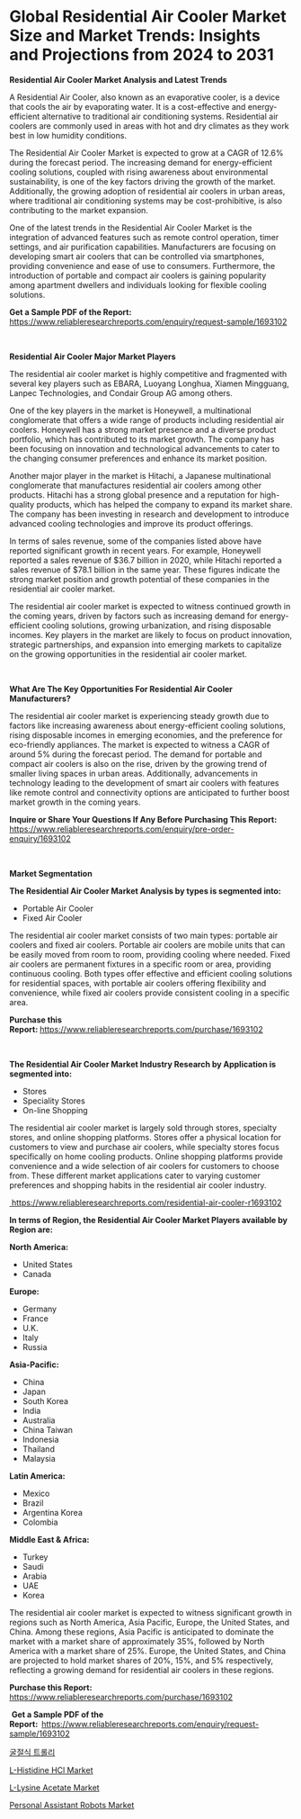 <p><h1>Global Residential Air Cooler Market Size and Market Trends: Insights and Projections from 2024 to 2031</h1></p><p><strong>Residential Air Cooler Market Analysis and Latest Trends</strong></p>
<p><p>A Residential Air Cooler, also known as an evaporative cooler, is a device that cools the air by evaporating water. It is a cost-effective and energy-efficient alternative to traditional air conditioning systems. Residential air coolers are commonly used in areas with hot and dry climates as they work best in low humidity conditions.</p><p>The Residential Air Cooler Market is expected to grow at a CAGR of 12.6% during the forecast period. The increasing demand for energy-efficient cooling solutions, coupled with rising awareness about environmental sustainability, is one of the key factors driving the growth of the market. Additionally, the growing adoption of residential air coolers in urban areas, where traditional air conditioning systems may be cost-prohibitive, is also contributing to the market expansion.</p><p>One of the latest trends in the Residential Air Cooler Market is the integration of advanced features such as remote control operation, timer settings, and air purification capabilities. Manufacturers are focusing on developing smart air coolers that can be controlled via smartphones, providing convenience and ease of use to consumers. Furthermore, the introduction of portable and compact air coolers is gaining popularity among apartment dwellers and individuals looking for flexible cooling solutions.</p></p>
<p><strong>Get a Sample PDF of the Report:&nbsp;</strong> <a href="https://www.reliableresearchreports.com/enquiry/request-sample/1693102">https://www.reliableresearchreports.com/enquiry/request-sample/1693102</a></p>
<p>&nbsp;</p>
<p><strong>Residential Air Cooler Major Market Players</strong></p>
<p><p>The residential air cooler market is highly competitive and fragmented with several key players such as EBARA, Luoyang Longhua, Xiamen Mingguang, Lanpec Technologies, and Condair Group AG among others. </p><p>One of the key players in the market is Honeywell, a multinational conglomerate that offers a wide range of products including residential air coolers. Honeywell has a strong market presence and a diverse product portfolio, which has contributed to its market growth. The company has been focusing on innovation and technological advancements to cater to the changing consumer preferences and enhance its market position. </p><p>Another major player in the market is Hitachi, a Japanese multinational conglomerate that manufactures residential air coolers among other products. Hitachi has a strong global presence and a reputation for high-quality products, which has helped the company to expand its market share. The company has been investing in research and development to introduce advanced cooling technologies and improve its product offerings. </p><p>In terms of sales revenue, some of the companies listed above have reported significant growth in recent years. For example, Honeywell reported a sales revenue of $36.7 billion in 2020, while Hitachi reported a sales revenue of $78.1 billion in the same year. These figures indicate the strong market position and growth potential of these companies in the residential air cooler market.</p><p>The residential air cooler market is expected to witness continued growth in the coming years, driven by factors such as increasing demand for energy-efficient cooling solutions, growing urbanization, and rising disposable incomes. Key players in the market are likely to focus on product innovation, strategic partnerships, and expansion into emerging markets to capitalize on the growing opportunities in the residential air cooler market.</p></p>
<p>&nbsp;</p>
<p><strong>What Are The Key Opportunities For Residential Air Cooler Manufacturers?</strong></p>
<p><p>The residential air cooler market is experiencing steady growth due to factors like increasing awareness about energy-efficient cooling solutions, rising disposable incomes in emerging economies, and the preference for eco-friendly appliances. The market is expected to witness a CAGR of around 5% during the forecast period. The demand for portable and compact air coolers is also on the rise, driven by the growing trend of smaller living spaces in urban areas. Additionally, advancements in technology leading to the development of smart air coolers with features like remote control and connectivity options are anticipated to further boost market growth in the coming years.</p></p>
<p><strong>Inquire or Share Your Questions If Any Before Purchasing This Report:</strong> <a href="https://www.reliableresearchreports.com/enquiry/pre-order-enquiry/1693102">https://www.reliableresearchreports.com/enquiry/pre-order-enquiry/1693102</a></p>
<p>&nbsp;</p>
<p><strong>Market Segmentation</strong></p>
<p><strong>The Residential Air Cooler Market Analysis by types is segmented into:</strong></p>
<p><ul><li>Portable Air Cooler</li><li>Fixed Air Cooler</li></ul></p>
<p><p>The residential air cooler market consists of two main types: portable air coolers and fixed air coolers. Portable air coolers are mobile units that can be easily moved from room to room, providing cooling where needed. Fixed air coolers are permanent fixtures in a specific room or area, providing continuous cooling. Both types offer effective and efficient cooling solutions for residential spaces, with portable air coolers offering flexibility and convenience, while fixed air coolers provide consistent cooling in a specific area.</p></p>
<p><strong>Purchase this Report:&nbsp;</strong><a href="https://www.reliableresearchreports.com/purchase/1693102">https://www.reliableresearchreports.com/purchase/1693102</a></p>
<p>&nbsp;</p>
<p><strong>The Residential Air Cooler Market Industry Research by Application is segmented into:</strong></p>
<p><ul><li>Stores</li><li>Speciality Stores</li><li>On-line Shopping</li></ul></p>
<p><p>The residential air cooler market is largely sold through stores, specialty stores, and online shopping platforms. Stores offer a physical location for customers to view and purchase air coolers, while specialty stores focus specifically on home cooling products. Online shopping platforms provide convenience and a wide selection of air coolers for customers to choose from. These different market applications cater to varying customer preferences and shopping habits in the residential air cooler industry.</p></p>
<p><a href="https://www.reliableresearchreports.com/residential-air-cooler-r1693102">&nbsp;https://www.reliableresearchreports.com/residential-air-cooler-r1693102</a></p>
<p><strong>In terms of Region, the Residential Air Cooler Market Players available by Region are:</strong></p>
<p>
    <p> <strong> North America: </strong>
        <ul>
            <li>United States</li>
            <li>Canada</li>
        </ul>
        </p> 
    <p> <strong> Europe: </strong>
        <ul>
            <li>Germany</li>
            <li>France</li>
            <li>U.K.</li>
            <li>Italy</li>
            <li>Russia</li>
        </ul>
        </p> 
    <p> <strong> Asia-Pacific: </strong>
        <ul>
            <li>China</li>
            <li>Japan</li>
            <li>South Korea</li>
            <li>India</li>
            <li>Australia</li>
            <li>China Taiwan</li>
            <li>Indonesia</li>
            <li>Thailand</li>
            <li>Malaysia</li>
        </ul>
        </p> 
    <p> <strong> Latin America: </strong>
        <ul>
            <li>Mexico</li>
            <li>Brazil</li>
            <li>Argentina Korea</li>
            <li>Colombia</li>
        </ul>
        </p> 
    <p> <strong> Middle East & Africa: </strong>
        <ul>
            <li>Turkey</li>
            <li>Saudi</li>
            <li>Arabia</li>
            <li>UAE</li>
            <li>Korea</li>
        </ul>
    </p>
    </p>
<p><p>The residential air cooler market is expected to witness significant growth in regions such as North America, Asia Pacific, Europe, the United States, and China. Among these regions, Asia Pacific is anticipated to dominate the market with a market share of approximately 35%, followed by North America with a market share of 25%. Europe, the United States, and China are projected to hold market shares of 20%, 15%, and 5% respectively, reflecting a growing demand for residential air coolers in these regions.</p></p>
<p><strong>Purchase this Report: </strong><a href="https://www.reliableresearchreports.com/purchase/1693102">https://www.reliableresearchreports.com/purchase/1693102</a></p>
<p>&nbsp;<strong>Get a Sample PDF of the Report:&nbsp;&nbsp;</strong><a href="https://www.reliableresearchreports.com/enquiry/request-sample/1693102">https://www.reliableresearchreports.com/enquiry/request-sample/1693102</a></p>
<p><strong></strong></p>
<p><p><a href="https://github.com/ThomasElmes2022/Market-Research-Report-List-1/blob/main/8572424147390.md">굴절식 트롤리</a></p><p><a href="https://github.com/fauzi1101fauzi/Market-Research-Report-List-1/blob/main/l-histidine-hcl-market.md">L-Histidine HCl Market</a></p><p><a href="https://github.com/PeterParrish5/Market-Research-Report-List-5/blob/main/l-lysine-acetate-market.md">L-Lysine Acetate Market</a></p><p><a href="https://issuu.com/reportprime-2/docs/personal-assistant-robots-market-size-2030.pptx">Personal Assistant Robots Market</a></p></p>